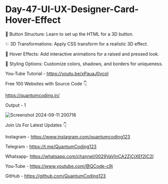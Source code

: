 # Day-47-UI-UX-Designer-Card-Hover-Effect

🔧 Button Structure: Learn to set up the HTML for a 3D button.

✨ 3D Transformations: Apply CSS transform for a realistic 3D effect.

🎨 Hover Effects: Add interactive animations for a raised and pressed look.

🌈 Styling Options: Customize colors, shadows, and borders for uniqueness.

You-Tube Tutorial - https://youtu.be/xPauaJ0vcoI

Free 100 Websites with Source Code 👇

https://quantumcoding.in/

Output - 1

![Screenshot 2024-09-11 200716](https://github.com/user-attachments/assets/731a8dd0-6560-44d8-9a7a-59a237f43e89)

Join Us For Latest Updates 👇

Instagram - https://www.instagram.com/quantumcoding123

Telegram - https://t.me/QuantumCoding123

Whatsapp- https://whatsapp.com/channel/0029VaVInCA2ZjCjXEf2IC2I

You-Tube - https://www.youtube.com/@QCode-c9j

GitHub - https://github.com/QuantumCoding123

